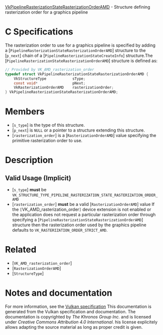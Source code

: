 [VkPipelineRasterizationStateRasterizationOrderAMD](https://www.khronos.org/registry/vulkan/specs/1.3-extensions/man/html/VkPipelineRasterizationStateRasterizationOrderAMD.html) - Structure defining rasterization order for a graphics pipeline

# C Specifications
The rasterization order to use for a graphics pipeline is specified by
adding a [`PipelineRasterizationStateRasterizationOrderAMD`] structure
to the [`p_next`] chain of a [`PipelineRasterizationStateCreateInfo`]
structure.The [`PipelineRasterizationStateRasterizationOrderAMD`] structure is
defined as:
```c
// Provided by VK_AMD_rasterization_order
typedef struct VkPipelineRasterizationStateRasterizationOrderAMD {
    VkStructureType            sType;
    const void*                pNext;
    VkRasterizationOrderAMD    rasterizationOrder;
} VkPipelineRasterizationStateRasterizationOrderAMD;
```

# Members
- [`s_type`] is the type of this structure.
- [`p_next`] is `NULL` or a pointer to a structure extending this structure.
- [`rasterization_order`] is a [`RasterizationOrderAMD`] value specifying the primitive rasterization order to use.

# Description
## Valid Usage (Implicit)
-  [`s_type`] **must**  be `VK_STRUCTURE_TYPE_PIPELINE_RASTERIZATION_STATE_RASTERIZATION_ORDER_AMD`
-  [`rasterization_order`] **must**  be a valid [`RasterizationOrderAMD`] value
If the `[`VK_AMD_rasterization_order`]` device extension is not enabled
or the application does not request a particular rasterization order through
specifying a [`PipelineRasterizationStateRasterizationOrderAMD`]
structure then the rasterization order used by the graphics pipeline
defaults to `VK_RASTERIZATION_ORDER_STRICT_AMD`.

# Related
- [`VK_AMD_rasterization_order`]
- [`RasterizationOrderAMD`]
- [`StructureType`]

# Notes and documentation
For more information, see the [Vulkan specification](https://www.khronos.org/registry/vulkan/specs/1.3-extensions/html/vkspec.html)
This documentation is generated from the Vulkan specification and documentation.
The documentation is copyrighted by *The Khronos Group Inc.* and is licensed under *Creative Commons Attribution 4.0 International*.
his license explicitely allows adapting the source material as long as proper credit is given.
        